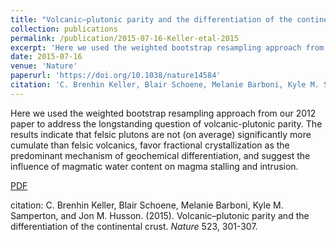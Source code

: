 ```yaml
---
title: "Volcanic–plutonic parity and the differentiation of the continental crust"
collection: publications
permalink: /publication/2015-07-16-Keller-etal-2015
excerpt: 'Here we used the weighted bootstrap resampling approach from our 2012 paper to address the longstanding question of volcanic-plutonic parity. The results indicate that felsic plutons are not (on average) significantly more cumulate than felsic volcanics, favor fractional crystallization as the predominant mechanism of geochemical differentiation, and suggest the influence of magmatic water content on magma stalling and intrusion.'
date: 2015-07-16
venue: 'Nature'
paperurl: 'https://doi.org/10.1038/nature14584'
citation: 'C. Brenhin Keller, Blair Schoene, Melanie Barboni, Kyle M. Samperton, and Jon M. Husson. (2015). Volcanic–plutonic parity and the differentiation of the continental crust. <i>Nature</i> 523, 301-307.'
---
```

Here we used the weighted bootstrap resampling approach from our 2012 paper to address the longstanding question of volcanic-plutonic parity. The results indicate that felsic plutons are not (on average) significantly more cumulate than felsic volcanics, favor fractional crystallization as the predominant mechanism of geochemical differentiation, and suggest the influence of magmatic water content on magma stalling and intrusion.


<a href='http://brenhinkeller.github.io/files/KSBSH2015.pdf'>PDF</a>

citation: C. Brenhin Keller, Blair Schoene, Melanie Barboni, Kyle M. Samperton, and Jon M. Husson. (2015). Volcanic–plutonic parity and the differentiation of the continental crust. <i>Nature</i> 523, 301-307.
